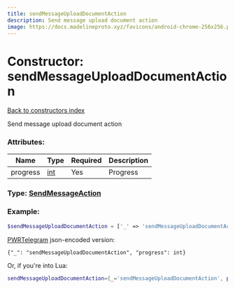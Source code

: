 ```yaml
---
title: sendMessageUploadDocumentAction
description: Send message upload document action
image: https://docs.madelineproto.xyz/favicons/android-chrome-256x256.png
---
```

# Constructor: sendMessageUploadDocumentAction  
[Back to constructors index](index.md)



Send message upload document action

### Attributes:

| Name     |    Type       | Required | Description |
|----------|---------------|----------|-------------|
|progress|[int](../types/int.md) | Yes|Progress|



### Type: [SendMessageAction](../types/SendMessageAction.md)


### Example:

```php
$sendMessageUploadDocumentAction = ['_' => 'sendMessageUploadDocumentAction', 'progress' => int];
```  

[PWRTelegram](https://pwrtelegram.xyz) json-encoded version:

```
{"_": "sendMessageUploadDocumentAction", "progress": int}
```


Or, if you're into Lua:

```lua
sendMessageUploadDocumentAction={_='sendMessageUploadDocumentAction', progress=int}

```


